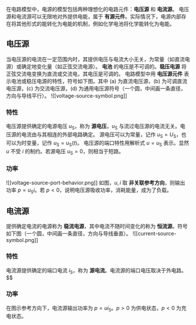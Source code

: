 在电路模型中，电源的模型包括两种理想化的电路元件：**电压源** 和 **电流源**。
电压源和电流源可以无限地对外提供电能，属于 **有源元件**。实际情况下，电源内部存在将其他形式的能转化为电能的机制，例如化学电池将化学能转化为电能。
## 电压源
当电压源的电流在一定范围内时，其提供电压与电流大小无关，为常量（如直流电源）或确定地变化量（如正弦交流电源）。
**电池** 的电压是不可调的。**稳压电源** 将正弦交流电变换为直流或交流电，其电压是可调的。
电路模型中用 **电压源元件** 表示电池或稳压电源的特性，符号如下图。其中 (a) 为直流电压源，(b) 为可调直流电压源，(c) 为交流电压源，(d) 为通用电压源符号（一个圆，中间画一条直径，方向与导线平行）。
![[voltage-source-symbol.png]]
### 特性
电压源提供确定的电源电压 $u _{\mathrm{S}}$，称为 **源电压**，$u _{\mathrm{S}}$ 与流过电压源的电流无关。电压源的电流由与其相连的外部电路确定。
源电压可以为常量，记作 $u _{\mathrm{S}}=U _{\mathrm{S}}$，也可以为时变量，记作 $u _{\mathrm{S}}=u _{\mathrm{S}}(t)$。
电压源的端口特性用解析式 $u=u _{\mathrm{S}}$ 表示。显然 $u$ 不受 $i$ 的制约。若源电压 $u _{\mathrm{S}}=0$，则相当于短路。
### 功率
![[voltage-source-port-behavior.png]]
如图，$u,i$ 取 **非关联参考方向**，则输出功率 $p=u _{\mathrm{S}}i$。若 $p<0$，说明电压源吸收功率，消耗能量，成为了负载。
## 电流源
提供确定电流的电源称为 **稳流电源**，其中电流不随时间变化的称为 **恒流源**。符号如下图（一个圆，中间画一条直径，方向与导线垂直）。
![[current-source-symbol.png]]
### 特性
电流源提供确定的端口电流 $i _{\mathrm{S}}$，称为 **源电流**。电流源的端口电压取决于外电路。
$$
### 功率
在图示参考方向下，电流源输出功率为 $p=ui _{\mathrm{S}}$。$p>0$ 为供电状态，$p<0$ 为充电状态。
